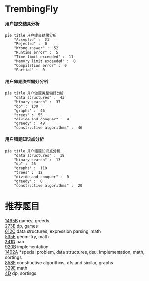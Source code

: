 # TrembingFly

<!-- tabs:start -->



#### **用户提交结果分析**

```mermaid
pie title 用户提交结果分析
    "Accepted" :  31
    "Rejected" :  0
    "Wrong answer" :  52
    "Runtime error" :  5
    "Time limit exceeded" :  11
    "Memory limit exceeded" :  0
    "Compilation error" :  0
    "Partial" :  0
```

#### **用户做题类型偏好分析**

```mermaid
pie title 用户做题类型偏好分析
    "data structures" :  43
    "binary search" :  37
    "dp" :  130
    "graphs" :  46
    "trees" :  55
    "divide and conquer" :  9
    "greedy" :  49
    "constructive algorithms" :  46
```
#### **用户错题知识点分析**

```mermaid
pie title 用户错题知识点分析
    "data structures" :  18
    "binary search" :  13
    "dp" :  26
    "graphs" :  110
    "trees" :  12
    "divide and conquer" :  0
    "greedy" :  8
    "constructive algorithms" :  20
```



<!-- tabs:end -->
# 推荐题目
[1495B](https://codeforces.com/contest/1495/problem/B)		games,
                        greedy		  
[273E](https://codeforces.com/contest/273/problem/E)		dp,
                        games		  
[612C](https://codeforces.com/contest/612/problem/C)		data structures,
                        expression parsing,
                        math		  
[535E](https://codeforces.com/contest/535/problem/E)		geometry,
                        math		  
[241D](https://codeforces.com/contest/241/problem/D)		nan		  
[920B](https://codeforces.com/contest/920/problem/B)		implementation		  
[1402A](https://codeforces.com/contest/1402/problem/A)		*special problem,
                        data structures,
                        dsu,
                        implementation,
                        math,
                        sortings		  
[858F](https://codeforces.com/contest/858/problem/F)		constructive algorithms,
                        dfs and similar,
                        graphs		  
[329E](https://codeforces.com/contest/329/problem/E)		math		  
[4D](https://codeforces.com/contest/4/problem/D)		dp,
                        sortings		  
